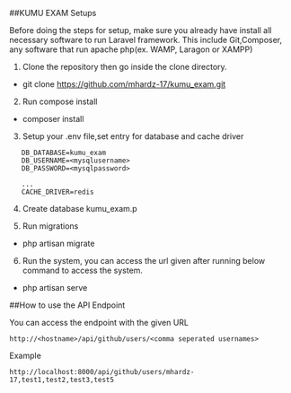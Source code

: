 ##KUMU EXAM Setups

Before doing the steps for setup, make sure you already have install all necessary software to run Laravel framework.
This include Git,Composer, any software that run apache php(ex. WAMP, Laragon or XAMPP)

1. Clone the repository then go inside the clone directory.
  - git clone https://github.com/mhardz-17/kumu_exam.git

2. Run compose install
  - composer install

3. Setup your .env file,set entry for database and cache driver
```
   DB_DATABASE=kumu_exam
   DB_USERNAME=<mysqlusername>
   DB_PASSWORD=<mysqlpassword>
   
   ...
   CACHE_DRIVER=redis   
```
4. Create database kumu_exam.p

5. Run migrations
  - php artisan migrate

6. Run the system, you can access the url given after running below command to access the system. 
  - php artisan serve


##How to use the API Endpoint

You can access the endpoint with the given URL

``` http://<hostname>/api/github/users/<comma seperated usernames> ```

Example

```http://localhost:8000/api/github/users/mhardz-17,test1,test2,test3,test5```
